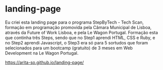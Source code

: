 # landing-page
Eu criei esta landing page para o programa StepByTech - Tech Scan, 
formação em programação promovida pela Câmara Municipal de Lisboa, através da Future of Work Lisboa, e pela Le Wagon Portugal.
Formação esta que continha três Steps, sendo que no Step1 aprendi HTML, CSS e Ruby, e no Step2 aprendi Javascript, o Step3 era só para 5 sortudos que foram selecionados para um bootcamp (gratuito) de 3 meses em Web Development na Le Wagon Portugal.

https://arita-so.github.io/landing-page/
